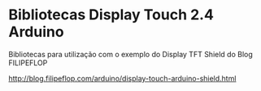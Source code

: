 # Bibliotecas Display Touch 2.4 Arduino

Bibliotecas para utilização com o exemplo do Display TFT Shield do Blog FILIPEFLOP

http://blog.filipeflop.com/arduino/display-touch-arduino-shield.html
